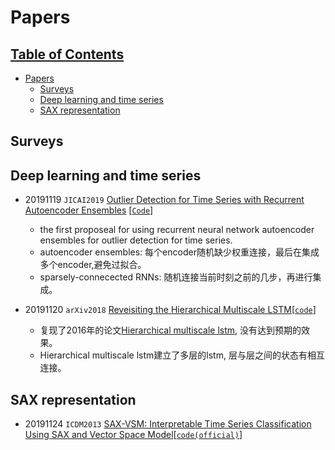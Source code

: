 # Papers

## [Table of Contents]()
- [Papers](#Papers)
  - [Surveys](#survey)
  - [Deep learning and time series](#Deep-learning-and-time-series)
  - [SAX representation](#SAX-representation)
  
## Surveys


## Deep learning and time series
- 20191119 `JICAI2019` [Outlier Detection for Time Series with Recurrent Autoencoder Ensembles](https://www.ijcai.org/proceedings/2019/0378.pdf) [[`Code`](https://github.com/tungk/OED)]
  - the first proposeal for using recurrent neural network autoencoder ensembles for outlier detection for time series.
  - autoencoder ensembles: 每个encoder随机缺少权重连接，最后在集成多个encoder,避免过拟合。
  - sparsely-connecected RNNs: 随机连接当前时刻之前的几步，再进行集成。
 
- 20191120 `arXiv2018` [Reveisiting the Hierarchical Multiscale LSTM](https://arxiv.org/abs/1807.03595)[[`code`](https://github.com/lucaslingle/hm_lstm)]
  - 复现了2016年的论文[Hierarchical multiscale lstm](https://arxiv.org/pdf/1609.01704.pdf), 没有达到预期的效果。
  - Hierarchical multiscale lstm建立了多层的lstm, 层与层之间的状态有相互连接。

## SAX representation
- 20191124 `ICDM2013` [SAX-VSM: Interpretable Time Series Classification Using SAX and Vector Space Model](http://citeseerx.ist.psu.edu/viewdoc/download?doi=10.1.1.715.4227&rep=rep1&type=pdf)[[`code(official)`](https://github.com/jMotif/sax-vsm_classic)]
